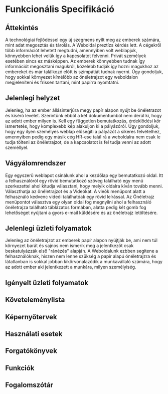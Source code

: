 # Funkcionális Specifikáció

## Áttekintés
A technológiai fejlődéssel egy új szegmens nyílt meg az emberek számára, mint adat megosztás és tárolás. A Weboldal preztízs kérdés lett. A cégekről több információt lehetett megtudni, amennyiben volt weblapjuk, könnyebben lehet velük így a kapcsolatot felvenni. Privát személyek esetében sincs ez másképpen. Az emberek könnyebben tudnak így információt megosztani magukról, közelebb tudják így hozni magukhoz az embereket és már találkozó előtt is szimpátiát tudnak nyerni. 
Úgy gondoljuk, hogy sokkal környezet kímélőbb az önéletrajzot egy weboldalon megjeleníteni és frissen tartani, mint papírra nyomtatni. 


## Jelenlegi helyzet

Jelenleg, ha az ember állásinterjúra megy papír alapon nyújt be önéletrazot és kísérő levelet. Szerintünk ebből a két dokumentumból nem derül ki, hogy az adott ember milyen is. Kell egy független bemutatkozás, érdeklődési kör ismertetés, hogy komplexebb kép alakuljon ki a pályázóról. 
Úgy gondoljuk, hogy egy ilyen személyes weblap elősegíti a pályázót a sikeres felvételhez, amennyiben pedig egy másik cég HR-ese talál rá a weboldalra nem csak le tudja tölteni az önéletrajzot, de a kapcsolatot is fel tudja venni az adott személlyel. 

## Vágyálomrendszer

Egy egyszerű weblapot csinálunk ahol a kezdőlap egy bemutatkozó oldal. Itt a felhasználóról egy rövid bemutatkozó szöveg található egy menü szerkezettel ahol kitudja választani, hogy melyik oldalra kíván tovább menni. Választhatja az önéletrajzot és a Videókat. A vieók menüpont alatt a felhasználó kedvenc videói találhatóak egy rövid leírással. Az Önéletrajz menüpontot választva egy olyan oldal fog megnyílni ahol a felhasználó önéletrajza található táblázatos formában, alatta pedig két gomb fog lehetőséget nyújtani a gyors e-mail küldésére és az önéletrajz letöltésére. 

## Jelenlegi üzleti folyamatok

Jelenleg az önéletrajzot az emberek papír alapon nyújtják be, ami nem túl környezet barát és sajnos nem ismerik meg a jelentkezőt csak beskatulyázzák első "ránézés" alapján. A Weboldalunk ezbben segítene a felhasználóknak, hiszen nem lenne szükség a papír alapú önéletrajzra és látatlanban is sokkal jobban kikörvonalazódik a munkavállaló számára, hogy az adott ember aki jelentkezett a munkára, milyen személyiség.

## Igényelt üzleti folyamatok

## Követeleménylista 

## Képernyőtervek

## Használati esetek

## Forgatókönyvek

## Funkciók

## Fogalomszótár